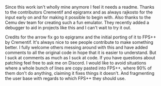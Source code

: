 Since this work isn't wholly mine anymore I feel it needs a readme.
Thanks to the contributors Crementif and epigramx and as always rajkosto for the input early on and for making it possible to begin with. Also thanks to the Cemu dev team for creating such a fun emulator. They recently added a debugger to aid in projects like this and I can't wait to try it out.

Credits for the arrow fix go to epigramx and the initial porting of it to FPS++ by Crementif. It's always nice to see people contribute to make something better. I fully welcome others messing around with this and have added comments to all the original code in hope that it is easier to understand. But I suck at comments as much as I suck at code. If you have questions about patching feel free to ask me on Discord. I would like to avoid situations where a whole bunch of lines are copy pasted into FPS++, where 90% of them don't do anything, claiming it fixes things it doesn't. And fragmenting the user base with regards to which FPS++ they should use.
